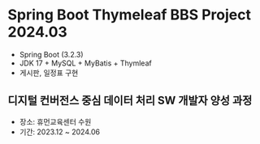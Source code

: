 # Spring Boot Thymeleaf BBS Project 2024.03
- Spring Boot (3.2.3)
- JDK 17 + MySQL + MyBatis + Thymleaf
- 게시판, 일정표 구현

## 디지털 컨버전스 중심 데이터 처리 SW 개발자 양성 과정
- 장소: 휴먼교육센터 수원
- 기간: 2023.12 ~ 2024.06
